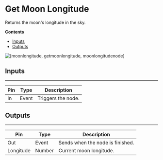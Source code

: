 # Get Moon Longitude<a name="get-moon-longitude-node"></a>

Returns the moon's longitude in the sky\.

**Contents**
+ [Inputs](#get-moon-longitude-node-input)
+ [Outputs](#get-moon-longitude-node-output)

![\[moonlongitude, getmoonlongitude, moonlongitudenode\]](http://docs.aws.amazon.com/lumberyard/latest/userguide/images/scriptcanvasnodes/script-canvas-get-moon-longitude-node.PNG)

## Inputs<a name="get-moon-longitude-node-input"></a>


****  

| Pin | Type | Description | 
| --- | --- | --- | 
| In | Event | Triggers the node\. | 

## Outputs<a name="get-moon-longitude-node-output"></a>


****  

| Pin | Type | Description | 
| --- | --- | --- | 
| Out | Event | Sends when the node is finished\. | 
| Longitude | Number | Current moon longitude\. | 